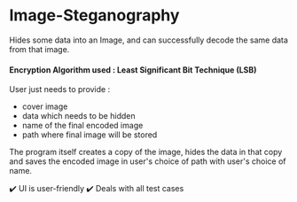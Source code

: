 # Image-Steganography
Hides some data into an Image, and can successfully decode the same data from that image.

#### Encryption Algorithm used : Least Significant Bit Technique (LSB)

User just needs to provide :
  - cover image
  - data which needs to be hidden
  - name of the final encoded image
  - path where final image will be stored

The program itself creates a copy of the image, hides the data in that copy and saves the encoded image in user's choice of path with user's choice of name.

:heavy_check_mark: UI is user-friendly
:heavy_check_mark: Deals with all test cases

